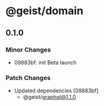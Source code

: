 # @geist/domain

## 0.1.0

### Minor Changes

- 09883bf: init Beta launch

### Patch Changes

- Updated dependencies [09883bf]
  - @geist/graphql@1.1.0
